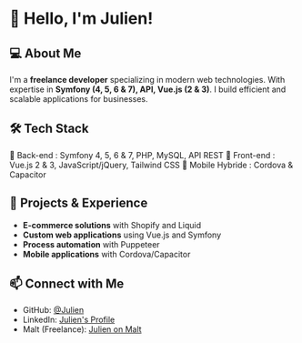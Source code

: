 # 👋 Hello, I'm Julien!

## 💻 About Me
I'm a **freelance developer** specializing in modern web technologies. With expertise in **Symfony (4, 5, 6 & 7), API, Vue.js (2 & 3)**. I build efficient and scalable applications for businesses.

## 🛠️ Tech Stack
🔹 Back-end : Symfony 4, 5, 6 & 7, PHP, MySQL, API REST
🔹 Front-end : Vue.js 2 & 3, JavaScript/jQuery, Tailwind CSS
🔹 Mobile Hybride : Cordova & Capacitor

## 🚀 Projects & Experience
- **E-commerce solutions** with Shopify and Liquid
- **Custom web applications** using Vue.js and Symfony
- **Process automation** with Puppeteer
- **Mobile applications** with Cordova/Capacitor

## 📫 Connect with Me
- GitHub: [@Julien](https://github.com/Julien)
- LinkedIn: [Julien's Profile](#)
- Malt (Freelance): [Julien on Malt](#)
